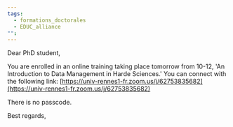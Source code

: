 ```yaml
---
tags:
  - formations_doctorales
  - EDUC_alliance
"":
---
```


Dear PhD student,

You are enrolled in an online training taking place tomorrow from 10-12, 'An Introduction to Data Management in Harde Sciences.' You can connect with the following link: [https://univ-rennes1-fr.zoom.us/j/62753835682](https://univ-rennes1-fr.zoom.us/j/62753835682)

  

There is no passcode.

  

Best regards,